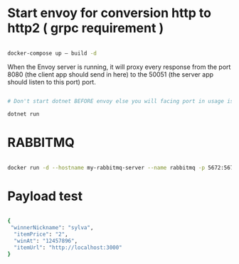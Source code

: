
# Start envoy for conversion http to http2 ( grpc requirement )

```` bash

docker-compose up — build -d

````

When the Envoy server is running, it will proxy every response from the port 8080 (the client app should send in here) to the 50051 (the server app should listen to this port) port.


```` bash 

# Don't start dotnet BEFORE envoy else you will facing port in usage issue

dotnet run 

````


# RABBITMQ

````bash 

docker run -d --hostname my-rabbitmq-server --name rabbitmq -p 5672:5672 -p 15672:15672 rabbitmq:3-management

````

# Payload test

```` bash 

{
 "winnerNickname": "sylva",
  "itemPrice": "2",
  "winAt": "12457896",
  "itemUrl": "http://localhost:3000"
}

````